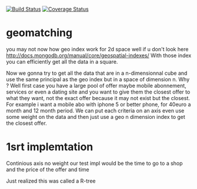 [![Build Status](https://travis-ci.org/binig/geomatching.svg?branch=master)](https://travis-ci.org/binig/geomatching)
[![Coverage Status](https://img.shields.io/coveralls/binig/geomatching.svg)](https://coveralls.io/r/binig/geomatching)

geomatching
===========

you may not now how geo index work for 2d space well if u don't look here http://docs.mongodb.org/manual/core/geospatial-indexes/
With those index you can efficiently get all the data in a square.

Now we gonna try to get all the data that are in a n-dimensionnal cube and use the same principal as the geo index but in a space of
dimension n.
Why ?
Well first case you have a large pool of offer maybe mobile abonnement, services or even a dating site and you want to give
them the closest offer to what they want, not the exact offer because it may not exist but the closest.
For example i want a mobile abo with iphone 5 or better phone, for 40euro a month and 12 month period.
We can put each criteria on an axis even use some weight on the data and then just use a geo n dimension index to get the closest offer.

1srt implemtation
=================
Continious axis no weight
our test impl would be the time to go to a shop and the price of the offer and time 


Just realized this was called a R-tree 
